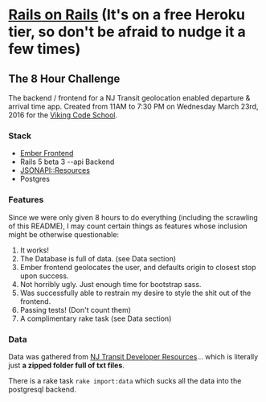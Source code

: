 # [Rails on Rails](https://damp-tundra-99936.herokuapp.com/) (It's on a free Heroku tier, so don't be afraid to nudge it a few times)

## The 8 Hour Challenge

The backend / frontend for a NJ Transit geolocation enabled departure & arrival time app. Created from 11AM to 7:30 PM on Wednesday March 23rd, 2016 for the [Viking Code School](http://www.vikingcodeschool.com).

### Stack

- [Ember Frontend](https://github.com/kitlangton/rails_frontend)
- Rails 5 beta 3 --api Backend
- [JSONAPI::Resources](https://github.com/cerebris/jsonapi-resources)
- Postgres

### Features

Since we were only given 8 hours to do everything (including the scrawling of this README), I may count certain things as features whose inclusion might be otherwise questionable:

1. It works!
2. The Database is full of data. (see Data section)
3. Ember frontend geolocates the user, and defaults origin to closest stop upon success.
4. Not horribly ugly. Just enough time for bootstrap sass.
5. Was successfully able to restrain my desire to style the shit out of the frontend.
6. Passing tests! (Don't count them)
7. A complimentary rake task (see Data section)

### Data

Data was gathered from [NJ Transit Developer Resources](https://www.njtransit.com/mt/mt_servlet.srv?hdnPageAction=MTDevLoginTo)... which is literally just **a zipped folder full of txt files**.

There is a rake task `rake import:data` which sucks all the data into the postgresql backend.
